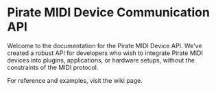 # Pirate MIDI Device Communication API

Welcome to the documentation for the Pirate MIDI Device API. We've created a robust API for developers who wish to integrate Pirate MIDI devices into plugins, applications, or hardware setups, without the constraints of the MIDI protocol.

For reference and examples, visit the wiki page.
